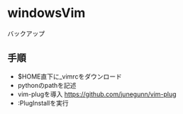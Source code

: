# windowsVim
バックアップ

## 手順
- $HOME直下に_vimrcをダウンロード
- pythonのpathを記述
- vim-plugを導入
https://github.com/junegunn/vim-plug
- :PlugInstallを実行